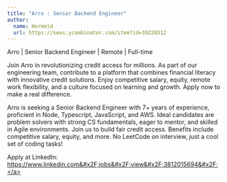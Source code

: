 ```yaml
---
title: "Arro : Senior Backend Engineer"
author:
  name: Hormold
  url: https://news.ycombinator.com/item?id=39220312
---
```

Arro | Senior Backend Engineer | Remote | Full-time

Join Arro in revolutionizing credit access for millions. As part of our engineering team, contribute to a platform that combines financial literacy with innovative credit solutions. Enjoy competitive salary, equity, remote work flexibility, and a culture focused on learning and growth. Apply now to make a real difference.

Arro is seeking a Senior Backend Engineer with 7+ years of experience, proficient in Node, Typescript, JavaScript, and AWS. Ideal candidates are problem solvers with strong CS fundamentals, eager to mentor, and skilled in Agile environments. Join us to build fair credit access. Benefits include competitive salary, equity, and more.
No LeetCode on interview, just a cool set of coding tasks!

Apply at LinkedIn: <a href="https:&#x2F;&#x2F;www.linkedin.com&#x2F;jobs&#x2F;view&#x2F;3812015694&#x2F;" rel="nofollow">https:&#x2F;&#x2F;www.linkedin.com&#x2F;jobs&#x2F;view&#x2F;3812015694&#x2F;</a>
